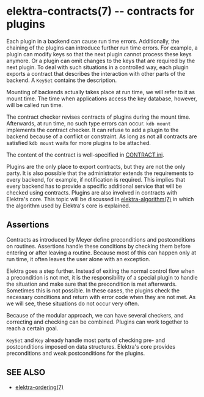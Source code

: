 elektra-contracts(7) -- contracts for plugins
=============================================

Each plugin in a backend can cause run time errors.  Additionally,
the chaining of the plugins can introduce further run time errors.
For example, a plugin can modify keys so that the next plugin cannot
process these keys anymore.  Or a plugin can omit changes to the keys
that are required by the next plugin.  To deal with such situations in
a controlled way, each plugin exports a contract that describes
the interaction with other parts of the backend.  A `KeySet` contains
the description.

Mounting of backends actually takes place at run time, we will refer
to it as mount time.  The time when applications access the key
database, however, will be called run time.

The contract checker revises contracts of plugins during the
mount time.  Afterwards, at run time, no such type errors can occur.
`kdb mount` implements the contract checker.  It can refuse to add a
plugin to the backend because of a conflict or constraint.  As long as
not all contracts are satisfied `kdb mount` waits for more plugins to
be attached.

The content of the contract is well-specified in
[CONTRACT.ini](/doc/CONTRACT.ini).


Plugins are the only place to export contracts, but they are not the only
party. It is also possible that the administrator extends the requirements
to every backend, for example, if notification is required.  This implies
that every backend has to provide a specific additional service that
will be checked using contracts.  Plugins are also involved in contracts
with Elektra's core. This topic will be discussed in
[elektra-algorithm(7)](elektra-algorithm.md)
in which the algorithm used by Elektra's core is explained.

## Assertions

Contracts as introduced by Meyer define
preconditions and postconditions on routines.
Assertions handle these conditions by checking them before entering or
after leaving a routine. Because most of this can happen only at run
time, it often leaves the user
alone with an exception.

Elektra goes a step further. Instead of exiting the normal control flow
when a precondition is not met, it is the responsibility of a special
plugin to handle the situation and make sure that the precondition is met
afterwards.  Sometimes this is not possible. In these cases, the plugins
check the necessary conditions and return with error code when they are
not met.  As we will see, these situations do not occur very often.

Because of the modular approach, we can have several checkers, and
correcting and checking can be combined.  Plugins can work together to
reach a certain goal.

`KeySet` and `Key` already handle most parts of checking pre- and
postconditions imposed on data structures.  Elektra's core provides
preconditions and weak postconditions for the plugins.

## SEE ALSO

- [elektra-ordering(7)](elektra-ordering.md)
